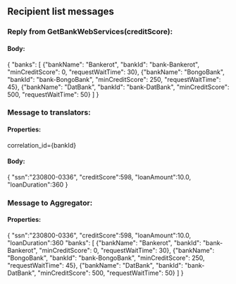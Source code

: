 ## Recipient list messages
### Reply from GetBankWebServices(creditScore):
#### Body:
{
"banks": [
	{"bankName": "Bankerot", "bankId": "bank-Bankerot", "minCreditScore": 0, "requestWaitTime": 30}, 
	{"bankName": "BongoBank", "bankId": "bank-BongoBank", "minCreditScore": 250, "requestWaitTime": 45}, 
	{"bankName": "DatBank", "bankId": "bank-DatBank", "minCreditScore": 500, "requestWaitTime": 50}
	]
}
### Message to translators:
#### Properties:
correlation_id={bankId}
#### Body:
{
"ssn":"230800-0336",
"creditScore":598,
"loanAmount":10.0,
"loanDuration":360
}

### Message to Aggregator:
#### Properties:
{
"ssn":"230800-0336",
"creditScore":598,
"loanAmount":10.0,
"loanDuration":360
"banks": [
        {"bankName": "Bankerot", "bankId": "bank-Bankerot", "minCreditScore": 0, "requestWaitTime": 30},
        {"bankName": "BongoBank", "bankId": "bank-BongoBank", "minCreditScore": 250, "requestWaitTime": 45},
        {"bankName": "DatBank", "bankId": "bank-DatBank", "minCreditScore": 500, "requestWaitTime": 50}
        ]
}

